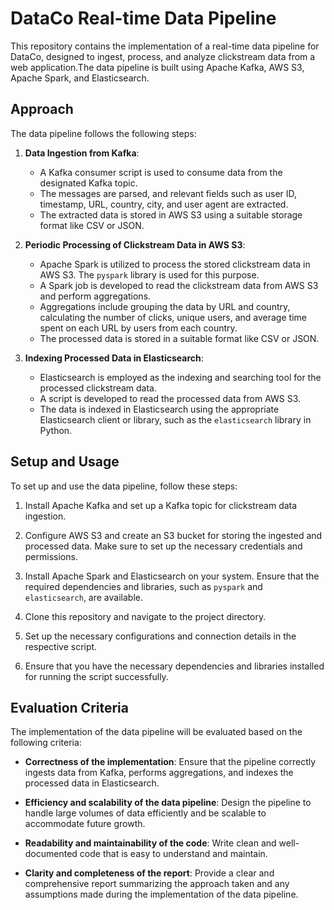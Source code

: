 # DataCo Real-time Data Pipeline

This repository contains the implementation of a real-time data pipeline for DataCo, designed to ingest, process, and analyze clickstream data from a web application.The data pipeline is built using Apache Kafka, AWS S3, Apache Spark, and Elasticsearch.

## Approach

The data pipeline follows the following steps:

1. **Data Ingestion from Kafka**: 
   - A Kafka consumer script is used to consume data from the designated Kafka topic.
   - The messages are parsed, and relevant fields such as user ID, timestamp, URL, country, city, and user agent are extracted.
   - The extracted data is stored in AWS S3 using a suitable storage format like CSV or JSON.

2. **Periodic Processing of Clickstream Data in AWS S3**:
   - Apache Spark is utilized to process the stored clickstream data in AWS S3. The `pyspark` library is used for this purpose.
   - A Spark job is developed to read the clickstream data from AWS S3 and perform aggregations.
   - Aggregations include grouping the data by URL and country, calculating the number of clicks, unique users, and average time spent on each URL by users from each country.
   - The processed data is stored in a suitable format like CSV or JSON.

3. **Indexing Processed Data in Elasticsearch**:
   - Elasticsearch is employed as the indexing and searching tool for the processed clickstream data.
   - A script is developed to read the processed data from AWS S3.
   - The data is indexed in Elasticsearch using the appropriate Elasticsearch client or library, such as the `elasticsearch` library in Python.

## Setup and Usage

To set up and use the data pipeline, follow these steps:

1. Install Apache Kafka and set up a Kafka topic for clickstream data ingestion.

2. Configure AWS S3 and create an S3 bucket for storing the ingested and processed data. Make sure to set up the necessary credentials and permissions.

3. Install Apache Spark and Elasticsearch on your system. Ensure that the required dependencies and libraries, such as `pyspark` and `elasticsearch`, are available.

4. Clone this repository and navigate to the project directory.

5. Set up the necessary configurations and connection details in the respective script.

6. Ensure that you have the necessary dependencies and libraries installed for running the script successfully.

## Evaluation Criteria

The implementation of the data pipeline will be evaluated based on the following criteria:

- **Correctness of the implementation**: Ensure that the pipeline correctly ingests data from Kafka, performs aggregations, and indexes the processed data in Elasticsearch.

- **Efficiency and scalability of the data pipeline**: Design the pipeline to handle large volumes of data efficiently and be scalable to accommodate future growth.

- **Readability and maintainability of the code**: Write clean and well-documented code that is easy to understand and maintain.

- **Clarity and completeness of the report**: Provide a clear and comprehensive report summarizing the approach taken and any assumptions made during the implementation of the data pipeline.

